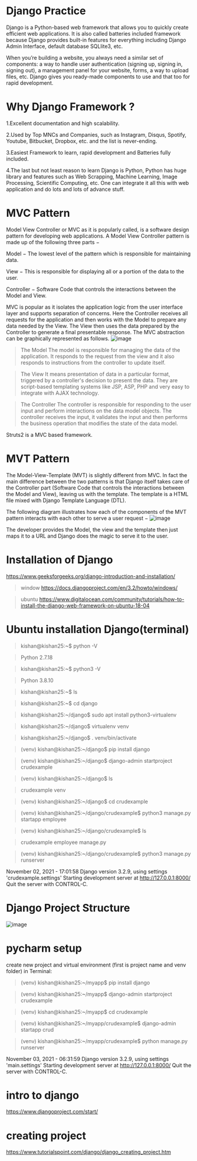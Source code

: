 # Django Practice
Django is a Python-based web framework that allows you to quickly create efficient web applications. It is also called batteries included framework because Django provides built-in features for everything including Django Admin Interface, default database SQLlite3, etc. 

When you’re building a website, you always need a similar set of components: a way to handle user authentication (signing up, signing in, signing out), a management panel for your website, forms, a way to upload files, etc. Django gives you ready-made components to use and that too for rapid development.

# Why Django Framework ?
1.Excellent documentation and high scalability.

2.Used by Top MNCs and Companies, such as Instagram, Disqus, Spotify, Youtube, Bitbucket, Dropbox, etc. and the list is never-ending.

3.Easiest Framework to learn, rapid development and Batteries fully included.

4.The last but not least reason to learn Django is Python, Python has huge library and features such as Web Scrapping, Machine Learning, Image Processing, Scientific Computing, etc. One can integrate it all this with web application and do lots and lots of advance stuff.

# MVC Pattern
Model View Controller or MVC as it is popularly called, is a software design pattern for developing web applications. A Model View Controller pattern is made up of the following three parts −

Model − The lowest level of the pattern which is responsible for maintaining data.

View − This is responsible for displaying all or a portion of the data to the user.

Controller − Software Code that controls the interactions between the Model and View.

MVC is popular as it isolates the application logic from the user interface layer and supports separation of concerns. Here the Controller receives all requests for the application and then works with the Model to prepare any data needed by the View. The View then uses the data prepared by the Controller to generate a final presentable response. The MVC abstraction can be graphically represented as follows.
![image](https://user-images.githubusercontent.com/66677660/138484939-ef9ca7ce-e14a-40d3-887b-88aa71aad54d.png)
>The Model
The model is responsible for managing the data of the application. It responds to the request from the view and it also responds to instructions from the controller to update itself.

>The View
It means presentation of data in a particular format, triggered by a controller's decision to present the data. They are script-based templating systems like JSP, ASP, PHP and very easy to integrate with AJAX technology.

>The Controller
The controller is responsible for responding to the user input and perform interactions on the data model objects. The controller receives the input, it validates the input and then performs the business operation that modifies the state of the data model.

Struts2 is a MVC based framework.

# MVT Pattern

The Model-View-Template (MVT) is slightly different from MVC. In fact the main difference between the two patterns is that Django itself takes care of the Controller part (Software Code that controls the interactions between the Model and View), leaving us with the template. The template is a HTML file mixed with Django Template Language (DTL).

The following diagram illustrates how each of the components of the MVT pattern interacts with each other to serve a user request −
![image](https://user-images.githubusercontent.com/66677660/138485489-395d1a7b-badd-4ecc-96cb-040e26b6beaa.png)

The developer provides the Model, the view and the template then just maps it to a URL and Django does the magic to serve it to the user.

# Installation of Django
https://www.geeksforgeeks.org/django-introduction-and-installation/
>window
https://docs.djangoproject.com/en/3.2/howto/windows/

>ubuntu
https://www.digitalocean.com/community/tutorials/how-to-install-the-django-web-framework-on-ubuntu-18-04


# Ubuntu installation Django(terminal)

> kishan@kishan25:~$ python -V

> Python 2.7.18

> kishan@kishan25:~$ python3 -V

> Python 3.8.10

> kishan@kishan25:~$ ls

> kishan@kishan25:~$ cd django

> kishan@kishan25:~/django$ sudo apt install python3-virtualenv

> kishan@kishan25:~/django$ virtualenv venv

> kishan@kishan25:~/django$ . venv/bin/activate

> (venv) kishan@kishan25:~/django$ pip install django

> (venv) kishan@kishan25:~/django$ django-admin startproject crudexample 

> (venv) kishan@kishan25:~/django$ ls

> crudexample  venv

> (venv) kishan@kishan25:~/django$ cd crudexample

> (venv) kishan@kishan25:~/django/crudexample$ python3 manage.py startapp employee

> (venv) kishan@kishan25:~/django/crudexample$ ls 

> crudexample employee  manage.py

> (venv) kishan@kishan25:~/django/crudexample$ python3 manage.py runserver

November 02, 2021 - 17:01:58
Django version 3.2.9, using settings 'crudexample.settings'
Starting development server at http://127.0.0.1:8000/
Quit the server with CONTROL-C.


# Django Project Structure

![image](https://user-images.githubusercontent.com/66677660/184409295-da6a4e5d-8de4-4ac5-9a93-37b0cf07db52.png)

# pycharm setup
create new project and virtual environment (first is project name and venv folder) in 
Terminal:

> (venv) kishan@kishan25:~/myapp$ pip install django

> (venv) kishan@kishan25:~/myapp$  django-admin startproject crudexample

>  (venv) kishan@kishan25:~/myapp$ cd crudexample

> (venv) kishan@kishan25:~/myapp/crudexample$ django-admin startapp crud

> (venv) kishan@kishan25:~/myapp/crudexample$ python manage.py runserver

>
November 03, 2021 - 06:31:59
Django version 3.2.9, using settings 'main.settings'
Starting development server at http://127.0.0.1:8000/
Quit the server with CONTROL-C.
> 

# intro to django

https://www.djangoproject.com/start/

# creating project

https://www.tutorialspoint.com/django/django_creating_project.htm





